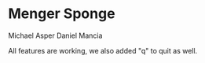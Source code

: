 # Menger Sponge

Michael Asper
Daniel Mancia


All features are working, we also added "q" to quit as well.